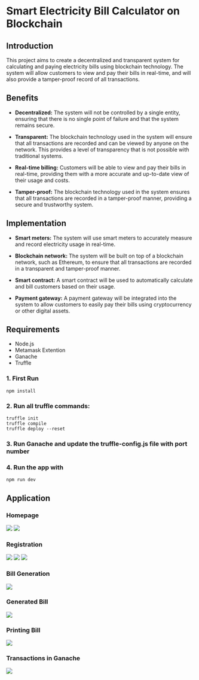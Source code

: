 # Smart Electricity Bill Calculator on Blockchain

## Introduction

This project aims to create a decentralized and transparent system for calculating and paying electricity bills using blockchain technology. The system will allow customers to view and pay their bills in real-time, and will also provide a tamper-proof record of all transactions.

## Benefits

- **Decentralized:** The system will not be controlled by a single entity, ensuring that there is no single point of failure and that the system remains secure.

- **Transparent:** The blockchain technology used in the system will ensure that all transactions are recorded and can be viewed by anyone on the network. This provides a level of transparency that is not possible with traditional systems.

- **Real-time billing:** Customers will be able to view and pay their bills in real-time, providing them with a more accurate and up-to-date view of their usage and costs.

- **Tamper-proof:** The blockchain technology used in the system ensures that all transactions are recorded in a tamper-proof manner, providing a secure and trustworthy system.

## Implementation

- **Smart meters:** The system will use smart meters to accurately measure and record electricity usage in real-time.

- **Blockchain network:** The system will be built on top of a blockchain network, such as Ethereum, to ensure that all transactions are recorded in a transparent and tamper-proof manner.

- **Smart contract:** A smart contract will be used to automatically calculate and bill customers based on their usage.

- **Payment gateway:** A payment gateway will be integrated into the system to allow customers to easily pay their bills using cryptocurrency or other digital assets.

## Requirements

- Node.js
- Metamask Extention
- Ganache
- Truffle


### 1. First Run

```
npm install
```

### 2. Run all truffle commands:

```
truffle init
truffle compile
truffle deploy --reset
```

### 3. Run Ganache and update the truffle-config.js file with port number


### 4. Run the app with

```
npm run dev
```

## Application

### Homepage 
<img src="https://github.com/rishudahiya/smart-electricity-bill-calculator-blockchain/blob/main/screenshots/1.png" >
<img src="https://github.com/rishudahiya/smart-electricity-bill-calculator-blockchain/blob/main/screenshots/2.png" >

### Registration 
<img src="https://github.com/rishudahiya/smart-electricity-bill-calculator-blockchain/blob/main/screenshots/3.png" >
<img src="https://github.com/rishudahiya/smart-electricity-bill-calculator-blockchain/blob/main/screenshots/4.png" >
<img src="https://github.com/rishudahiya/smart-electricity-bill-calculator-blockchain/blob/main/screenshots/5.png" >

### Bill Generation 
<img src="https://github.com/rishudahiya/smart-electricity-bill-calculator-blockchain/blob/main/screenshots/6.png" >

### Generated Bill
<img src="https://github.com/rishudahiya/smart-electricity-bill-calculator-blockchain/blob/main/screenshots/7.png" >

### Printing Bill
<img src="https://github.com/rishudahiya/smart-electricity-bill-calculator-blockchain/blob/main/screenshots/8.jpg">

### Transactions in Ganache
<img src="https://github.com/rishudahiya/smart-electricity-bill-calculator-blockchain/blob/main/screenshots/9.jpg">




